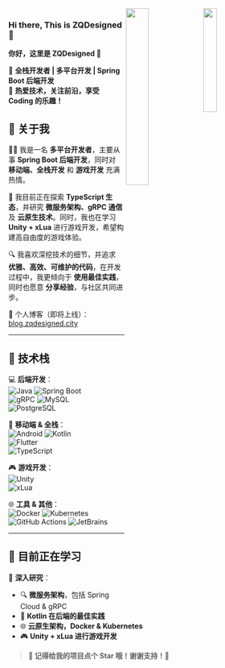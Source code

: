 
<img width="23%" align="right" src="https://ghrs-zqdesigned.vercel.app/api/top-langs/?username=ZQDesigned" />
<img width="30%" align="right" src="https://ghrs-zqdesigned.vercel.app/api?username=ZQDesigned&count_private=true&show_icons=true&include_all_commits=true" />

### Hi there, This is ZQDesigned 👋

**你好，这里是 ZQDesigned 👋**

🔹 **全栈开发者 | 多平台开发 | Spring Boot 后端开发**  
🔹 **热爱技术，关注前沿，享受 Coding 的乐趣！**  

## 📌 关于我
👨‍💻 我是一名 **多平台开发者**，主要从事 **Spring Boot 后端开发**，同时对 **移动端、全栈开发** 和 **游戏开发** 充满热情。  

🌱 我目前正在探索 **TypeScript 生态**，并研究 **微服务架构、gRPC 通信** 及 **云原生技术**。同时，我也在学习 **Unity + xLua** 进行游戏开发，希望构建高自由度的游戏体验。  

🔍 我喜欢深挖技术的细节，并追求 **优雅、高效、可维护的代码**，在开发过程中，我更倾向于 **使用最佳实践**，同时也愿意 **分享经验**，与社区共同进步。  

📢 个人博客（即将上线）：[blog.zqdesigned.city](http://blog.zqdesigned.city)  

---
## 🚀 技术栈
💻 **后端开发**：  
![Java](https://img.shields.io/badge/Java-ED8B00?style=for-the-badge&logo=openjdk&logoColor=white) 
![Spring Boot](https://img.shields.io/badge/Spring%20Boot-6DB33F?style=for-the-badge&logo=spring&logoColor=white)  
![gRPC](https://img.shields.io/badge/gRPC-4285F4?style=for-the-badge&logo=google&logoColor=white)
![MySQL](https://img.shields.io/badge/MySQL-4479A1?style=for-the-badge&logo=mysql&logoColor=white)  
![PostgreSQL](https://img.shields.io/badge/PostgreSQL-336791?style=for-the-badge&logo=postgresql&logoColor=white)

📱 **移动端 & 全栈**：  
![Android](https://img.shields.io/badge/Android-3DDC84?style=for-the-badge&logo=android&logoColor=white) 
![Kotlin](https://img.shields.io/badge/Kotlin-0095D5?style=for-the-badge&logo=kotlin&logoColor=white)  
![Flutter](https://img.shields.io/badge/Flutter-6ecdf8?style=for-the-badge&logo=flutter&logoColor=white)  
![TypeScript](https://img.shields.io/badge/TypeScript-007ACC?style=for-the-badge&logo=typescript&logoColor=white)

🎮 **游戏开发**：  
![Unity](https://img.shields.io/badge/Unity-100000?style=for-the-badge&logo=unity&logoColor=white)  
![xLua](https://img.shields.io/badge/xLua-FF9E0F?style=for-the-badge&logo=lua&logoColor=white)  

🌐 **工具 & 其他**：  
![Docker](https://img.shields.io/badge/Docker-2496ED?style=for-the-badge&logo=docker&logoColor=white)
![Kubernetes](https://img.shields.io/badge/Kubernetes-326CE5?style=for-the-badge&logo=kubernetes&logoColor=white)
![GitHub Actions](https://img.shields.io/badge/GitHub%20Actions-2088FF?style=for-the-badge&logo=github-actions&logoColor=white)
![JetBrains](https://img.shields.io/badge/JetBrains%20IDE-000000?style=for-the-badge&logo=jetbrains&logoColor=white)

---

## 🌱 目前正在学习
📌 **深入研究**：
- 🔍 **微服务架构**，包括 Spring Cloud & gRPC  
- 🚀 **Kotlin 在后端的最佳实践**  
- 🌐 **云原生架构，Docker & Kubernetes**  
- 🎮 **Unity + xLua 进行游戏开发**  

> **🌟 记得给我的项目点个 Star 哦！谢谢支持！🎉**
